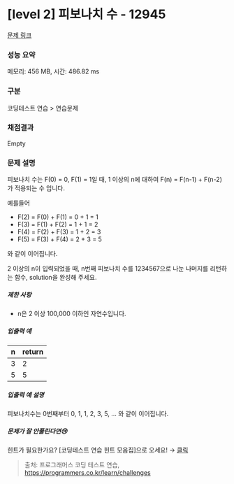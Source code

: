 # [level 2] 피보나치 수 - 12945 

[문제 링크](https://school.programmers.co.kr/learn/courses/30/lessons/12945) 

### 성능 요약

메모리: 456 MB, 시간: 486.82 ms

### 구분

코딩테스트 연습 > 연습문제

### 채점결과

Empty

### 문제 설명

<p>피보나치 수는 F(0) = 0, F(1) = 1일 때, 1 이상의 n에 대하여 F(n) = F(n-1) + F(n-2) 가 적용되는 수 입니다. </p>

<p>예를들어 </p>

<ul>
<li>F(2) = F(0) + F(1) = 0 + 1 = 1</li>
<li>F(3) = F(1) + F(2) = 1 + 1 = 2</li>
<li>F(4) = F(2) + F(3) = 1 + 2 = 3</li>
<li>F(5) = F(3) + F(4) = 2 + 3 = 5</li>
</ul>

<p>와 같이 이어집니다.</p>

<p>2 이상의 n이 입력되었을 때, n번째 피보나치 수를 1234567으로 나눈 나머지를 리턴하는 함수, solution을 완성해 주세요.</p>

<h5>제한 사항</h5>

<ul>
<li>n은 2 이상 100,000 이하인 자연수입니다.</li>
</ul>

<h5>입출력 예</h5>
<table class="table">
        <thead><tr>
<th>n</th>
<th>return</th>
</tr>
</thead>
        <tbody><tr>
<td>3</td>
<td>2</td>
</tr>
<tr>
<td>5</td>
<td>5</td>
</tr>
</tbody>
      </table>
<h5>입출력 예 설명</h5>

<p>피보나치수는 0번째부터 0, 1, 1, 2, 3, 5, ... 와 같이 이어집니다.</p>

<h5>문제가 잘 안풀린다면😢</h5>

<p>힌트가 필요한가요? [코딩테스트 연습 힌트 모음집]으로 오세요! → <a href="https://school.programmers.co.kr/learn/courses/14743?itm_content=lesson12945" target="_blank" rel="noopener">클릭</a></p>


> 출처: 프로그래머스 코딩 테스트 연습, https://programmers.co.kr/learn/challenges